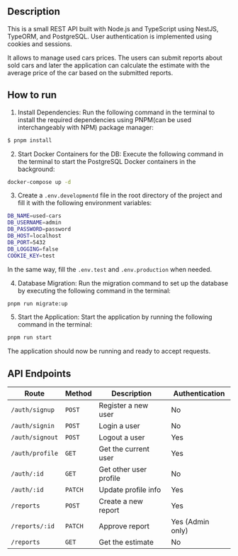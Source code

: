 ## Description

This is a small REST API built with Node.js and TypeScript using NestJS, TypeORM, and PostgreSQL. User authentication is implemented using cookies and sessions.


It allows to manage used cars prices. The users can submit reports about sold cars and later the application can calculate the estimate with the average price of the car based on the submitted reports.

## How to run

1. Install Dependencies: Run the following command in the terminal to install the required dependencies using PNPM(can be used interchangeably with NPM) package manager:
```bash
$ pnpm install
```

2. Start Docker Containers for the DB: Execute the following command in the terminal to start the PostgreSQL Docker containers in the background:
```bash
docker-compose up -d
```

3. Create a `.env.developmentd` file in the root directory of the project and fill it with the following environment variables:
```bash
DB_NAME=used-cars
DB_USERNAME=admin
DB_PASSWORD=password
DB_HOST=localhost
DB_PORT=5432
DB_LOGGING=false
COOKIE_KEY=test
```

In the same way, fill the `.env.test` and `.env.production` when needed.

4. Database Migration: Run the migration command to set up the database by executing the following command in the terminal:
```bash
pnpm run migrate:up
```

5. Start the Application: Start the application by running the following command in the terminal:
```bash
pnpm run start
```
The application should now be running and ready to accept requests.

## API Endpoints

Route | Method | Description | Authentication
--- | --- | --- | ---
`/auth/signup` | `POST` | Register a new user | No
`/auth/signin` | `POST` | Login a user | No
`/auth/signout` | `POST` | Logout a user | Yes
`/auth/profile` | `GET` | Get the current user | Yes
`/auth/:id` | `GET` | Get other user profile | No
`/auth/:id` | `PATCH` | Update profile info | Yes
`/reports` | `POST` | Create a new report | Yes
`/reports/:id` | `PATCH` | Approve report | Yes (Admin only)
`/reports` | `GET` | Get the estimate | No
